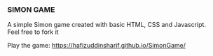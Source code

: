 ### SIMON GAME

A simple Simon game created with basic HTML, CSS and Javascript.<br/>
Feel free to fork it

Play the game:
https://hafizuddinsharif.github.io/SimonGame/
